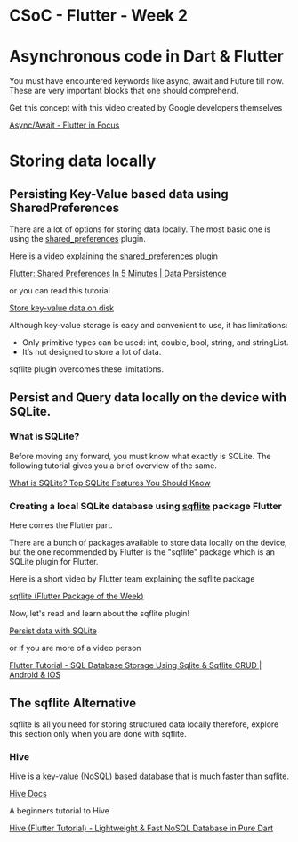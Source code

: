 # CSoC - Flutter - Week 2


# Asynchronous code in Dart & Flutter

You must have encountered keywords like async, await and Future till now. These are very important blocks that one should comprehend. 

Get this concept with this video created by Google developers themselves

[Async/Await - Flutter in Focus](https://www.youtube.com/watch?v=SmTCmDMi4BY)

# Storing data locally

## Persisting Key-Value based data using SharedPreferences

There are a lot of options for storing data locally. The most basic one is using the [shared_preferences](https://pub.dev/packages/shared_preferences) plugin.

Here is a video explaining the [shared_preferences](https://pub.dev/packages/shared_preferences) plugin

[Flutter: Shared Preferences In 5 Minutes | Data Persistence](https://www.youtube.com/watch?v=uyz0HrGUamc)

or you can read this tutorial

[Store key-value data on disk](https://flutter.dev/docs/cookbook/persistence/key-value)

Although key-value storage is easy and convenient to use, it has limitations: 

- Only primitive types can be used: int, double, bool, string, and stringList.
- It’s not designed to store a lot of data.

sqflite plugin overcomes these limitations.

## Persist and Query data locally on the device with SQLite.

### What is SQLite?

Before moving any forward, you must know what exactly is SQLite. The following tutorial gives you a brief overview of the same.

[What is SQLite? Top SQLite Features You Should Know](https://www.sqlitetutorial.net/what-is-sqlite/)

### Creating a local SQLite database using   [sqflite](https://pub.dev/packages/sqflite)  package Flutter

Here comes the Flutter part.

There are a bunch of packages available to store data locally on the device, but the one recommended by Flutter is the "sqflite" package which is an SQLite plugin for Flutter.

Here is a short video by Flutter team explaining the sqflite package

[sqflite (Flutter Package of the Week)](https://www.youtube.com/watch?v=HefHf5B1YM0)

Now, let's read and learn about the sqflite plugin!

[Persist data with SQLite](https://flutter.dev/docs/cookbook/persistence/sqlite)

or if you are more of a video person

[Flutter Tutorial - SQL Database Storage Using Sqlite & Sqflite CRUD | Android & iOS](https://www.youtube.com/watch?v=UpKrhZ0Hppk)

## The sqflite Alternative

sqflite is all you need for storing structured data locally therefore, explore this section only when you are done with sqflite.

### Hive

Hive is a key-value (NoSQL) based database that is much faster than sqflite. 

[Hive Docs](https://docs.hivedb.dev)

A beginners tutorial to Hive

[Hive (Flutter Tutorial) - Lightweight & Fast NoSQL Database in Pure Dart](https://www.youtube.com/watch?v=R1GSrrItqUs&t=1712s)


<!-- Name: Pawan Kumar>
<!--[Repo Name : Todo](https://github.com/blackpearl13246/Todo-app)>
<!--[App Name : Todo](https://github.com/blackpearl13246/Todo-app/blob/main/app-armeabi-v7a-release.apk)>